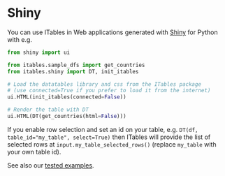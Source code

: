 # Shiny

You can use ITables in Web applications generated with [Shiny](https://shiny.rstudio.com/py/) for Python with e.g.
```python
from shiny import ui

from itables.sample_dfs import get_countries
from itables.shiny import DT, init_itables

# Load the datatables library and css from the ITables package
# (use connected=True if you prefer to load it from the internet)
ui.HTML(init_itables(connected=False))

# Render the table with DT
ui.HTML(DT(get_countries(html=False)))
```

If you enable row selection and set an id on your table, e.g. `DT(df, table_id="my_table", select=True)` then
ITables will provide the list of selected rows at `input.my_table_selected_rows()` (replace `my_table` with your
own table id).

See also our [tested examples](https://github.com/mwouts/itables/tree/main/tests/sample_python_apps).
